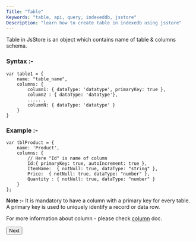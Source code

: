 ```yaml
---
Title: "Table"
Keywords: "table, api, query, indexeddb, jsstore"
Description: "learn how to create table in indexedb using jsstore"
---
```


Table in JsStore is an object which contains name of table & columns schema.

### Syntax :- 

```
var table1 = {
    name: "table_name",
    columns: {
        column1: { dataType: 'datatype', primaryKey: true },
        column2 : { dataType: 'datatype'},
        ..... ,
        columnN: { dataType: 'datatype' }
    }
}
```

### Example :-

```
var tblProduct = {
    name: 'Product',
    columns: {
        // Here "Id" is name of column 
        Id:{ primaryKey: true, autoIncrement: true },
        ItemName:  { notNull: true, dataType: "string" },
        Price:  { notNull: true, dataType: "number" },
        Quantity : { notNull: true, dataType: "number" }
    }
};
```
**Note :-** It is mandatory to have a column with a primary key for every table. A primary key is used to uniquely identify a record or data row.

For more information about column - please check [column](/tutorial/column) doc.

<p class="margin-top-40px text-center">
    <button class="btn info btnNext">Next</button>
</p>